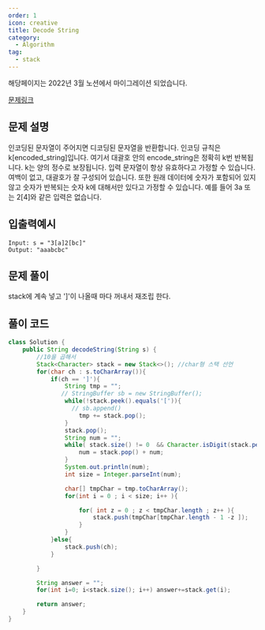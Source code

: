 ```yaml
---
order: 1
icon: creative
title: Decode String
category:
  - Algorithm
tag:
  - stack
---
```


해당페이지는 2022년 3월 노션에서 마이그레이션 되었습니다.

[문제링크](https://leetcode.com/problems/tweet-counts-per-frequency/)

## 문제 설명

인코딩된 문자열이 주어지면 디코딩된 문자열을 반환합니다. 인코딩 규칙은 k[encoded_string]입니다. 여기서 대괄호 안의 encode_string은 정확히 k번 반복됩니다. k는 양의 정수로 보장됩니다. 입력 문자열이 항상 유효하다고 가정할 수 있습니다. 여백이 없고, 대괄호가 잘 구성되어 있습니다. 또한 원래 데이터에 숫자가 포함되어 있지 않고 숫자가 반복되는 숫자 k에 대해서만 있다고 가정할 수 있습니다. 예를 들어 3a 또는 2[4]와 같은 입력은 없습니다.

## 입출력예시

```
Input: s = "3[a]2[bc]"
Output: "aaabcbc"
```

## 문제 풀이

stack에 계속 넣고 ']'이 나올때 마다 꺼내서 재조립 한다.

## 풀이 코드

```java
class Solution {
    public String decodeString(String s) {
        //10을 곱해서
        Stack<Character> stack = new Stack<>(); //char형 스택 선언
        for(char ch : s.toCharArray()){
            if(ch == ']'){
                String tmp = "";
               // StringBuffer sb = new StringBuffer();
                while(!stack.peek().equals('[')){
                  // sb.append()
                    tmp += stack.pop();
                }
                stack.pop();
                String num = "";
                while( stack.size() != 0  && Character.isDigit(stack.peek()) ){
                    num = stack.pop() + num;
                }
                System.out.println(num);
                int size = Integer.parseInt(num);

                char[] tmpChar = tmp.toCharArray();
                for(int i = 0 ; i < size; i++ ){

                    for( int z = 0 ; z < tmpChar.length ; z++ ){
                        stack.push(tmpChar[tmpChar.length - 1 -z ]);
                    }
                }
            }else{
                stack.push(ch);
            }

        }

        String answer = "";
        for(int i=0; i<stack.size(); i++) answer+=stack.get(i);

        return answer;
    }
}
```
